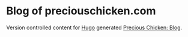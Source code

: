 # Blog of preciouschicken.com

Version controlled content for [Hugo](https://gohugo.io) generated [Precious Chicken: Blog](https://www.preciouschicken.com/blog/).
